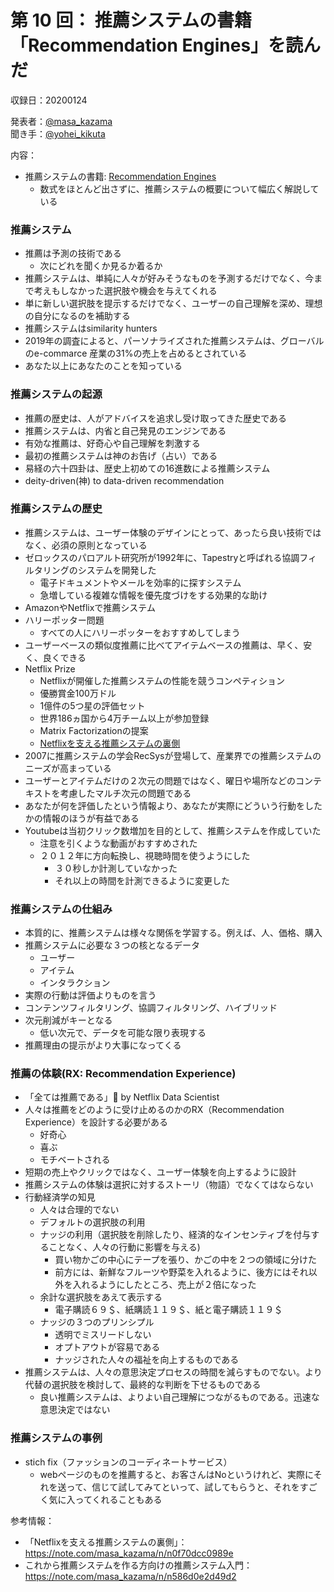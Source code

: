 # 第 10 回： 推薦システムの書籍「Recommendation Engines」を読んだ

収録日：20200124

発表者：[@masa_kazama](https://twitter.com/masa_kazama)  
聞き手：[@yohei_kikuta](https://twitter.com/yohei_kikuta)

内容：
- 推薦システムの書籍: [Recommendation Engines](https://www.amazon.co.jp/dp/B084V7KTKT)
  - 数式をほとんど出さずに、推薦システムの概要について幅広く解説している

### 推薦システム
- 推薦は予測の技術である
  - 次にどれを聞くか見るか着るか
- 推薦システムは、単純に人々が好みそうなものを予測するだけでなく、今まで考えもしなかった選択肢や機会を与えてくれる
- 単に新しい選択肢を提示するだけでなく、ユーザーの自己理解を深め、理想の自分になるのを補助する
- 推薦システムはsimilarity hunters
- 2019年の調査によると、パーソナライズされた推薦システムは、グローバルのe-commarce 産業の31%の売上を占めるとされている
- あなた以上にあなたのことを知っている

### 推薦システムの起源
- 推薦の歴史は、人がアドバイスを追求し受け取ってきた歴史である
- 推薦システムは、内省と自己発見のエンジンである
- 有効な推薦は、好奇心や自己理解を刺激する
- 最初の推薦システムは神のお告げ（占い）である
- 易経の六十四卦は、歴史上初めての16進数による推薦システム
- deity-driven(神) to data-driven recommendation

### 推薦システムの歴史
- 推薦システムは、ユーザー体験のデザインにとって、あったら良い技術ではなく、必須の原則となっている
- ゼロックスのパロアルト研究所が1992年に、Tapestryと呼ばれる協調フィルタリングのシステムを開発した
  - 電子ドキュメントやメールを効率的に探すシステム
  - 急増している複雑な情報を優先度づけをする効果的な助け
- AmazonやNetflixで推薦システム
- ハリーポッター問題
    - すべての人にハリーポッターをおすすめしてしまう
- ユーザーベースの類似度推薦に比べてアイテムベースの推薦は、早く、安く、良くできる
- Netflix Prize
  - Netflixが開催した推薦システムの性能を競うコンペティション
  - 優勝賞金100万ドル
  - 1億件の5つ星の評価セット
  - 世界186ヵ国から4万チーム以上が参加登録
  - Matrix Factorizationの提案
  - [Netflixを支える推薦システムの裏側](https://note.com/masa_kazama/n/n0f70dcc0989e)
- 2007に推薦システムの学会RecSysが登場して、産業界での推薦システムのニーズが高まっている
- ユーザーとアイテムだけの２次元の問題ではなく、曜日や場所などのコンテキストを考慮したマルチ次元の問題である
- あなたが何を評価したという情報より、あなたが実際にどういう行動をしたかの情報のほうが有益である
- Youtubeは当初クリック数増加を目的として、推薦システムを作成していた
    - 注意を引くような動画がおすすめされた
    - ２０１２年に方向転換し、視聴時間を使うようにした
        - ３０秒しか計測していなかった
        - それ以上の時間を計測できるように変更した

### 推薦システムの仕組み
- 本質的に、推薦システムは様々な関係を学習する。例えば、人、価格、購入
- 推薦システムに必要な３つの核となるデータ
    - ユーザー
    - アイテム
    - インタラクション
- 実際の行動は評価よりものを言う
- コンテンツフィルタリング、協調フィルタリング、ハイブリッド
- 次元削減がキーとなる
    - 低い次元で、データを可能な限り表現する
- 推薦理由の提示がより大事になってくる

### 推薦の体験(RX: Recommendation Experience)
- 「全ては推薦である」 by Netflix Data Scientist
- 人々は推薦をどのように受け止めるのかのRX（Recommendation Experience）を設計する必要がある
    - 好奇心
    - 喜ぶ
    - モチベートされる
- 短期の売上やクリックではなく、ユーザー体験を向上するように設計
- 推薦システムの体験は選択に対するストーリ（物語）でなくてはならない
- 行動経済学の知見
  - 人々は合理的でない
  - デフォルトの選択肢の利用
  - ナッジの利用（選択肢を削除したり、経済的なインセンティブを付与することなく、人々の行動に影響を与える)
    - 買い物かごの中心にテープを張り、かごの中を２つの領域に分けた
    - 前方には、新鮮なフルーツや野菜を入れるように、後方にはそれ以外を入れるようにしたところ、売上が２倍になった
  - 余計な選択肢をあえて表示する
    - 電子購読６９＄、紙購読１１９＄、紙と電子購読１１９＄
  - ナッジの３つのプリンシプル
    - 透明でミスリードしない
    - オプトアウトが容易である
    - ナッジされた人々の福祉を向上するものである
- 推薦システムは、人々の意思決定プロセスの時間を減らすものでない。より代替の選択肢を検討して、最終的な判断を下せるものである
    - 良い推薦システムは、よりよい自己理解につながるものである。迅速な意思決定ではない

### 推薦システムの事例
- stich fix（ファッションのコーディネートサービス）
  - webページのものを推薦すると、お客さんはNoというけれど、実際にそれを送って、信じて試してみてといって、試してもらうと、それをすごく気に入ってくれることもある

参考情報：
- 「Netflixを支える推薦システムの裏側」：https://note.com/masa_kazama/n/n0f70dcc0989e
- これから推薦システムを作る方向けの推薦システム入門：https://note.com/masa_kazama/n/n586d0e2d49d2
